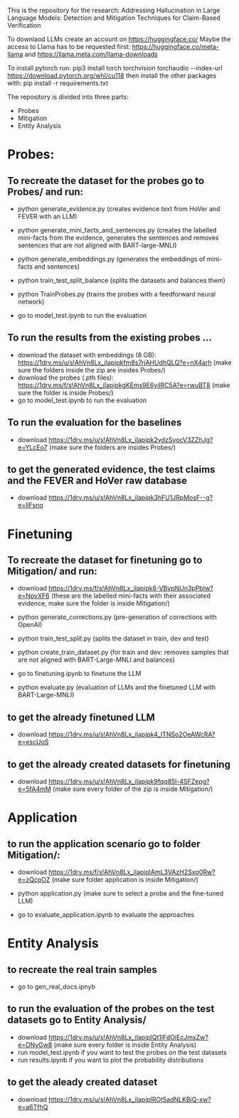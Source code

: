 This is the repository for the research: 
Addressing Hallucination in Large Language Models: Detection and
Mitigation Techniques for Claim-Based Verification

To downlaod LLMs create an account on https://huggingface.co/
Maybe the access to Llama has to be requested first: https://huggingface.co/meta-llama and https://llama.meta.com/llama-downloads

To install pytorch run: pip3 install torch torchvision torchaudio --index-url https://download.pytorch.org/whl/cu118
then install the other packages with: pip install -r requirements.txt


The repository is divided into three parts: 
- Probes
- Mitigation 
- Entity Analysis

# Probes:
## To recreate the dataset for the probes go to Probes/ and run: 
- python generate_evidence.py 
(creates evidence text from HoVer and FEVER with an LLM)

- python generate_mini_facts_and_sentences.py 
(creates the labelled mini-facts from the evidence, generates the sentences and removes sentences that are not aligned with BART-large-MNLI)

- python generate_embeddings.py 
(generates the embeddings of mini-facts and sentences)

- python train_test_split_balance
(splits the datasets and balances them)

- python TrainProbes.py
(trains the probes with a feedforward neural network)

- go to model_test.ipynb to run the evaluation

## To run the results from the existing probes ...
- download the dataset with embeddings (8 GB): https://1drv.ms/u/s!AhVn8Lx_iIapipkfm8s7rjAHUdhQLQ?e=nX4arh (make sure the folders inside the zip are insides Probes/)
- download the probes (.pth files): https://1drv.ms/f/s!AhVn8Lx_iIapipkgKEms9E6yilRC5A?e=rwuBT8 (make sure the folder is inside Probes/)
- go to model_test.ipynb to run the evaluation

## To run the evaluation for the baselines
- download https://1drv.ms/u/s!AhVn8Lx_iIapipk2ydzSyocV3ZZhJg?e=YLcEo7 (make sure the folders are insides Probes/)

## to get the generated evidence, the test claims and the FEVER and HoVer raw database
- download https://1drv.ms/u/s!AhVn8Lx_iIapipk3hFU1JRpMosF--g?e=llFsno 


# Finetuning 
## To recreate the dataset for finetuning go to Mitigation/ and run:
- download https://1drv.ms/f/s!AhVn8Lx_iIapipk6-VBvpNUn3pPbIw?e=NpvXF6 
(these are the labelled mini-facts with their associated evidence, make sure the folder is inside Mitigation/)

- python generate_corrections.py 
(pre-generation of corrections with OpenAI)

- python train_test_split.py
(splits the dataset in train, dev and test)

- python create_train_dataset.py
(for train and dev: removes samples that are not aligned with BART-Large-MNLI and balances)

- go to finetuning.ipynb to finetune the LLM

- python evaluate.py 
(evaluation of LLMs and the finetuned LLM with BART-Large-MNLI)

## to get the already finetuned LLM
- download https://1drv.ms/u/s!AhVn8Lx_iIapipk4_lTNSo2OeAWcRA?e=escUoS 

## to get the already created datasets for finetuning
- download https://1drv.ms/u/s!AhVn8Lx_iIapipk9fqq85l-4SFZepg?e=5fA4mM (make sure every folder of the zip is inside Mitigation/)


# Application 
## to run the application scenario go to folder Mitigation/: 
- download https://1drv.ms/f/s!AhVn8Lx_iIapiplAmL3VAzH2Sxp0Rw?e=zQcpOZ (make sure folder application is inside Mitigation/)

- python application.py 
(make sure to select a probe and the fine-tuned LLM)

- go to evaluate_application.ipynb to evaluate the approaches

# Entity Analysis
## to recreate the real train samples
- go to gen_real_docs.ipnyb


## to run the evaluation of the probes on the test datasets go to Entity Analysis/
- download https://1drv.ms/u/s!AhVn8Lx_iIapiplQt1lFdOiEcJmxZw?e=DNyGw8 (make sure every folder is inside Entity Analysis)
- run model_test.ipynb if you want to test the probes on the test datasets
- run results.ipynb if you want to plot the probability distributions


## to get the aleady created dataset
- download https://1drv.ms/u/s!AhVn8Lx_iIapiplROt5adNLKBiQ-xw?e=a6TfhQ 








